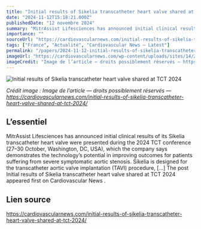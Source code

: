 ```yaml
---
title: "Initial results of Sikelia transcatheter heart valve shared at TCT 2024"
date: "2024-11-12T15:18:21.000Z"
publishedDate: "12 novembre 2024"
summary: "MitrAssist Lifesciences has announced initial clinical results of its Sikelia transcatheter heart valve were presented during the 2024 TCT conference (27–30 October, Washington, DC, USA), which the company says demonstrates the technology’s potential in improving outcomes for patients suffering from severe symptomatic aortic stenosis. Sikelia is designed for the transcatheter aortic valve implantation (TAVI) procedure, [&#8230;] The post Initial results of Sikelia transcatheter heart valve shared at TCT 2024 appeared first on Cardiovascular News ."
importance: ""
sourceUrl: "https://cardiovascularnews.com/initial-results-of-sikelia-transcatheter-heart-valve-shared-at-tct-2024/"
tags: ["France", "Actualité", "Cardiovascular News — Latest"]
permalink: "/papers/2024-11-12-initial-results-of-sikelia-transcatheter-heart-valve-shared-at-tct-2024"
imageUrl: "https://cardiovascularnews.com/wp-content/uploads/sites/14/2024/11/TCT.jpg"
imageCredit: "Image de l’article — droits possiblement réservés — https://cardiovascularnews.com/initial-results-of-sikelia-transcatheter-heart-valve-shared-at-tct-2024/"
---
```


![Initial results of Sikelia transcatheter heart valve shared at TCT 2024](https://cardiovascularnews.com/wp-content/uploads/sites/14/2024/11/TCT.jpg)

*Crédit image : Image de l’article — droits possiblement réservés — https://cardiovascularnews.com/initial-results-of-sikelia-transcatheter-heart-valve-shared-at-tct-2024/*

## L’essentiel

MitrAssist Lifesciences has announced initial clinical results of its Sikelia transcatheter heart valve were presented during the 2024 TCT conference (27–30 October, Washington, DC, USA), which the company says demonstrates the technology’s potential in improving outcomes for patients suffering from severe symptomatic aortic stenosis. Sikelia is designed for the transcatheter aortic valve implantation (TAVI) procedure, [&#8230;] The post Initial results of Sikelia transcatheter heart valve shared at TCT 2024 appeared first on Cardiovascular News .

## Lien source

https://cardiovascularnews.com/initial-results-of-sikelia-transcatheter-heart-valve-shared-at-tct-2024/
